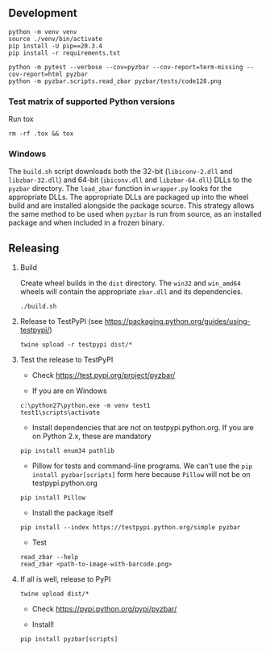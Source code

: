 ## Development

```
python -m venv venv
source ./venv/bin/activate
pip install -U pip==20.3.4
pip install -r requirements.txt

python -m pytest --verbose --cov=pyzbar --cov-report=term-missing --cov-report=html pyzbar
python -m pyzbar.scripts.read_zbar pyzbar/tests/code128.png
```

### Test matrix of supported Python versions

Run tox

```
rm -rf .tox && tox
```

### Windows

The `build.sh` script downloads both the 32-bit (`libiconv-2.dll` and `libzbar-32.dll`)
and 64-bit (`ibiconv.dll` and `libzbar-64.dll`) DLLs to the `pyzbar` directory.
The `load_zbar` function in `wrapper.py` looks for the appropriate DLLs.
The appropriate DLLs are packaged up into the wheel build and are installed
alongside the package source. This strategy allows the same method to be used
when `pyzbar` is run from source, as an installed package and when included in a
frozen binary.

## Releasing

1. Build

    Create wheel builds in the `dist` directory. The `win32` and `win_amd64`
    wheels will contain the appropriate `zbar.dll` and its dependencies.

    ```
   ./build.sh
    ```

2. Release to TestPyPI (see https://packaging.python.org/guides/using-testpypi/)

    ```
    twine upload -r testpypi dist/*
    ```

3. Test the release to TestPyPI

    * Check https://test.pypi.org/project/pyzbar/

    * If you are on Windows

    ```
    c:\python27\python.exe -m venv test1
    test1\scripts\activate
    ```

    * Install dependencies that are not on testpypi.python.org.
    If you are on Python 2.x, these are mandatory

    ```
    pip install enum34 pathlib
    ```

    * Pillow for tests and command-line programs. We can't use the
    `pip install pyzbar[scripts]` form here because `Pillow` will not be
    on testpypi.python.org

    ```
    pip install Pillow
    ```

    * Install the package itself

    ```
    pip install --index https://testpypi.python.org/simple pyzbar
    ```

    * Test

    ```
    read_zbar --help
    read_zbar <path-to-image-with-barcode.png>
    ```

4. If all is well, release to PyPI

    ```
    twine upload dist/*
    ```

    * Check https://pypi.python.org/pypi/pyzbar/

    * Install!

    ```
    pip install pyzbar[scripts]
    ```
